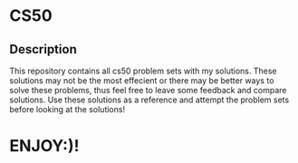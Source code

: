 # CS50

## Description

This repository contains all cs50 problem sets with my solutions. These solutions may not be the most effecient or there may be better ways to solve these problems, thus feel free to leave some feedback and compare solutions. Use these solutions as a reference and attempt the problem sets before looking at the solutions!

# ENJOY:)!
